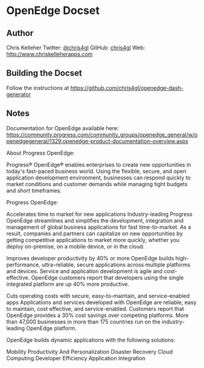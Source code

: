 OpenEdge Docset
===================

## Author

Chris Kelleher 
Twitter: [@chris4gl](https://twitter.com/chris4gl) 
GitHub: [chris4gl](https://github.com/chris4gl)
Web: <http://www.chriskelleherapps.com>


## Building the Docset

Follow the instructions at <https://github.com/chris4gl/openedge-dash-generator>


## Notes

Documentation for OpenEdge available here:
<https://community.progress.com/community_groups/openedge_general/w/openedgegeneral/1329.openedge-product-documentation-overview.aspx>

About Progress OpenEdge:

Progress® OpenEdge® enables enterprises to create new opportunities in today's fast-paced business world. Using the flexible, secure, and open application development environment, businesses can respond quickly to market conditions and customer demands while managing tight budgets and short timeframes.

Progress OpenEdge:

Accelerates time to market for new applications
Industry-leading Progress OpenEdge streamlines and simplifies the development, integration and management of global business applications for fast time-to-market. As a result, companies and partners can capitalize on new opportunities by getting competitive applications to market more quickly, whether you deploy on-premise, on a mobile device, or in the cloud.

Improves developer productivity by 40% or more
OpenEdge builds high-performance, ultra-reliable, secure applications across multiple platforms and devices. Service and application development is agile and cost-effective. OpenEdge customers report that developers using the single integrated platform are up 40% more productive.

Cuts operating costs with secure, easy-to-maintain, and service-enabled apps
Applications and services developed with OpenEdge are reliable, easy to maintain, cost effective, and service-enabled. Customers report that OpenEdge provides a 30% cost savings over competing platforms. More than 47,000 businesses in more than 175 countries run on the industry-leading OpenEdge platform.

OpenEdge builds dynamic applications with the following solutions:

Mobility
Productivity And Personalization
Disaster Recovery
Cloud Computing
Developer Efficiency
Application Integration

